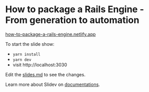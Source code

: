 # How to package a Rails Engine - From generation to automation

[how-to-package-a-rails-engine.netlify.app](https://how-to-package-a-rails-engine.netlify.app)

To start the slide show:

- `yarn install`
- `yarn dev`
- visit http://localhost:3030

Edit the [slides.md](slides.md) to see the changes.

Learn more about Slidev on [documentations](https://sli.dev/).
